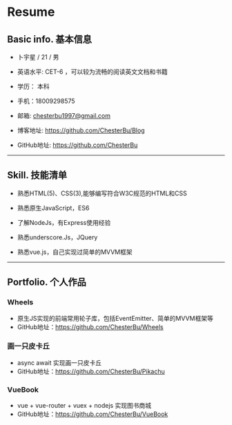 # Resume

## Basic info. 基本信息

- 卜宇星 / 21 / 男

- 英语水平: CET-6 ，可以较为流畅的阅读英文文档和书籍

- 学历： 本科

- 手机：18009298575

- 邮箱: chesterbu1997@gmail.com

- 博客地址: https://github.com/ChesterBu/Blog

- GitHub地址: https://github.com/ChesterBu

****

## Skill. 技能清单

- 熟悉HTML(5)、CSS(3),能够编写符合W3C规范的HTML和CSS

- 熟悉原生JavaScript，ES6

- 了解NodeJs，有Express使用经验

- 熟悉underscore.Js，JQuery

- 熟悉vue.js，自己实现过简单的MVVM框架

****

## Portfolio. 个人作品

### Wheels

- 原生JS实现的前端常用轮子库，包括EventEmitter、简单的MVVM框架等
- GitHub地址：https://github.com/ChesterBu/Wheels

### 画一只皮卡丘

- async await 实现画一只皮卡丘
- GitHub地址：https://github.com/ChesterBu/Pikachu

### VueBook

- vue + vue-router + vuex + nodejs 实现图书商城
- GitHub地址：https://github.com/ChesterBu/VueBook